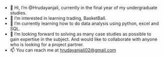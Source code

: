 - 👋 Hi, I’m @Hrudayanjali, currently in the final year of my undergraduate studies.
- 👀 I’m interested in learning trading, BasketBall.
- 🌱 I’m currently learning how to do data analysis using python, excel and SQL.
- 💞️ I’m looking forward to solving as many case studies as possible to gain expertise in the subject. And would like to collaborate with anyone who is looking for a project partner.
- 📫 You can reach me at hrudayanjali02@gmail.com

<!---
Hrudayanjali/Hrudayanjali is a ✨ special ✨ repository because its `README.md` (this file) appears on your GitHub profile.
You can click the Preview link to take a look at your changes.
--->
